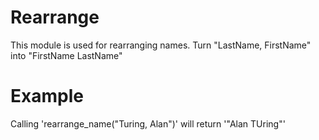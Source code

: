 Rearrange
=========

This module is used for rearranging names.
Turn "LastName, FirstName" into "FirstName LastName"

# Example

Calling 'rearrange_name("Turing, Alan")' will return '"Alan TUring"'

